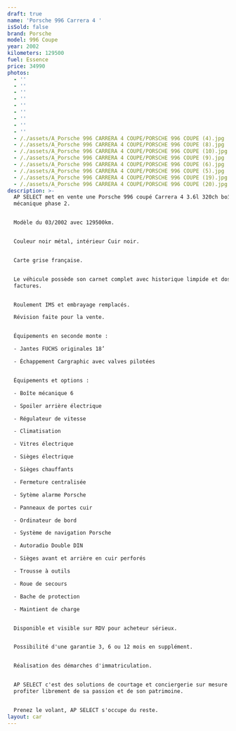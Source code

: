 ```yaml
---
draft: true
name: 'Porsche 996 Carrera 4 '
isSold: false
brand: Porsche
model: 996 Coupe
year: 2002
kilometers: 129500
fuel: Essence
price: 34990
photos:
  - ''
  - ''
  - ''
  - ''
  - ''
  - ''
  - ''
  - ''
  - ''
  - /./assets/A_Porsche 996 CARRERA 4 COUPE/PORSCHE 996 COUPE (4).jpg
  - /./assets/A_Porsche 996 CARRERA 4 COUPE/PORSCHE 996 COUPE (8).jpg
  - /./assets/A_Porsche 996 CARRERA 4 COUPE/PORSCHE 996 COUPE (10).jpg
  - /./assets/A_Porsche 996 CARRERA 4 COUPE/PORSCHE 996 COUPE (9).jpg
  - /./assets/A_Porsche 996 CARRERA 4 COUPE/PORSCHE 996 COUPE (6).jpg
  - /./assets/A_Porsche 996 CARRERA 4 COUPE/PORSCHE 996 COUPE (5).jpg
  - /./assets/A_Porsche 996 CARRERA 4 COUPE/PORSCHE 996 COUPE (19).jpg
  - /./assets/A_Porsche 996 CARRERA 4 COUPE/PORSCHE 996 COUPE (20).jpg
description: >-
  AP SELECT met en vente une Porsche 996 coupé Carrera 4 3.6l 320ch boîte
  mécanique phase 2.


  Modèle du 03/2002 avec 129500km.


  Couleur noir métal, intérieur Cuir noir.


  Carte grise française.


  Le véhicule possède son carnet complet avec historique limpide et dossier
  factures.


  Roulement IMS et embrayage remplacés.

  Révision faite pour la vente.


  Équipements en seconde monte :

  - Jantes FUCHS originales 18’

  - Échappement Cargraphic avec valves pilotées


  Équipements et options :

  - Boîte mécanique 6

  - Spoiler arrière électrique

  - Régulateur de vitesse

  - Climatisation

  - Vitres électrique

  - Sièges électrique

  - Sièges chauffants

  - Fermeture centralisée

  - Sytème alarme Porsche

  - Panneaux de portes cuir

  - Ordinateur de bord

  - Système de navigation Porsche

  - Autoradio Double DIN

  - Sièges avant et arrière en cuir perforés

  - Trousse à outils

  - Roue de secours

  - Bache de protection

  - Maintient de charge


  Disponible et visible sur RDV pour acheteur sérieux.


  Possibilité d'une garantie 3, 6 ou 12 mois en supplément.


  Réalisation des démarches d'immatriculation.


  AP SELECT c'est des solutions de courtage et conciergerie sur mesure pour
  profiter librement de sa passion et de son patrimoine.


  Prenez le volant, AP SELECT s'occupe du reste.
layout: car
---
```


